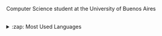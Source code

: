Computer Science student at the University of Buenos Aires


<br>




<details>

<summary>:zap: Most Used Languages</summary>

[![Top Langs](https://github-readme-stats.vercel.app/api/top-langs/?username=LautaroChioli&exclude_repo=LautaroChioli.github.io&theme=onedark&size_weight=0.4&count_weight=0.6&hide=html)](https://github.com/anuraghazra/github-readme-stats)

</details>
